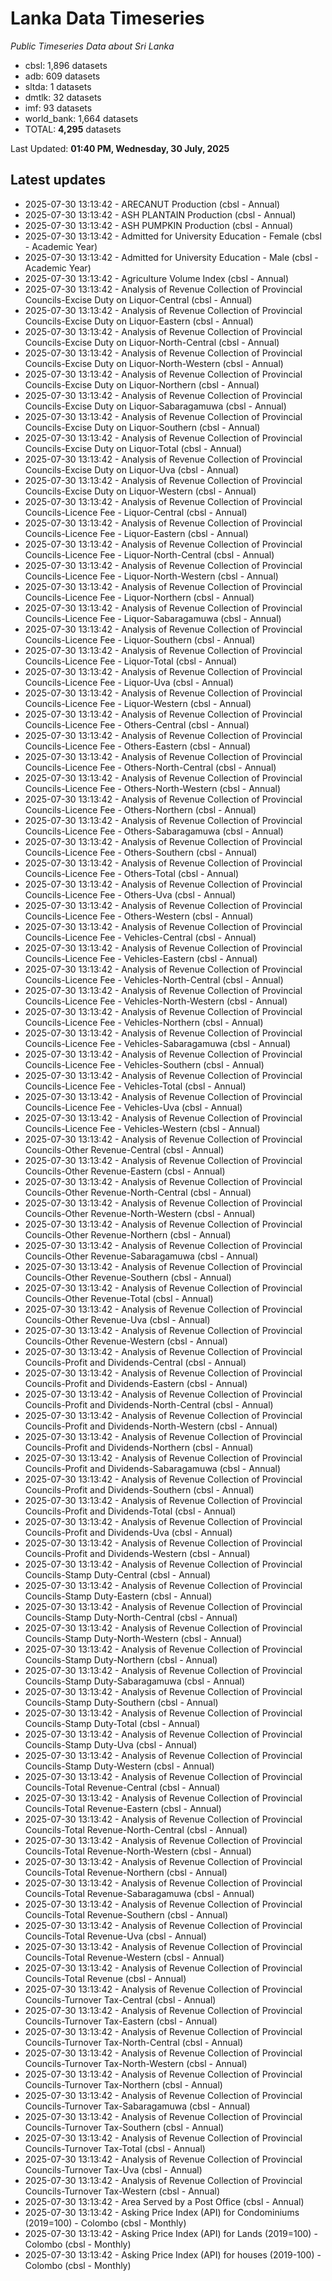 # Lanka Data Timeseries
*Public Timeseries Data about Sri Lanka*

* cbsl: 1,896 datasets
* adb: 609 datasets
* sltda: 1 datasets
* dmtlk: 32 datasets
* imf: 93 datasets
* world_bank: 1,664 datasets
* TOTAL: **4,295** datasets

Last Updated: **01:40 PM, Wednesday, 30 July, 2025**

## Latest updates

* 2025-07-30 13:13:42 - ARECANUT Production (cbsl - Annual)
* 2025-07-30 13:13:42 - ASH PLANTAIN Production (cbsl - Annual)
* 2025-07-30 13:13:42 - ASH PUMPKIN Production (cbsl - Annual)
* 2025-07-30 13:13:42 - Admitted for University Education - Female (cbsl - Academic Year)
* 2025-07-30 13:13:42 - Admitted for University Education - Male (cbsl - Academic Year)
* 2025-07-30 13:13:42 - Agriculture Volume Index (cbsl - Annual)
* 2025-07-30 13:13:42 - Analysis of Revenue Collection of Provincial Councils-Excise Duty on Liquor-Central (cbsl - Annual)
* 2025-07-30 13:13:42 - Analysis of Revenue Collection of Provincial Councils-Excise Duty on Liquor-Eastern (cbsl - Annual)
* 2025-07-30 13:13:42 - Analysis of Revenue Collection of Provincial Councils-Excise Duty on Liquor-North-Central (cbsl - Annual)
* 2025-07-30 13:13:42 - Analysis of Revenue Collection of Provincial Councils-Excise Duty on Liquor-North-Western (cbsl - Annual)
* 2025-07-30 13:13:42 - Analysis of Revenue Collection of Provincial Councils-Excise Duty on Liquor-Northern (cbsl - Annual)
* 2025-07-30 13:13:42 - Analysis of Revenue Collection of Provincial Councils-Excise Duty on Liquor-Sabaragamuwa (cbsl - Annual)
* 2025-07-30 13:13:42 - Analysis of Revenue Collection of Provincial Councils-Excise Duty on Liquor-Southern (cbsl - Annual)
* 2025-07-30 13:13:42 - Analysis of Revenue Collection of Provincial Councils-Excise Duty on Liquor-Total (cbsl - Annual)
* 2025-07-30 13:13:42 - Analysis of Revenue Collection of Provincial Councils-Excise Duty on Liquor-Uva (cbsl - Annual)
* 2025-07-30 13:13:42 - Analysis of Revenue Collection of Provincial Councils-Excise Duty on Liquor-Western (cbsl - Annual)
* 2025-07-30 13:13:42 - Analysis of Revenue Collection of Provincial Councils-Licence Fee - Liquor-Central (cbsl - Annual)
* 2025-07-30 13:13:42 - Analysis of Revenue Collection of Provincial Councils-Licence Fee - Liquor-Eastern (cbsl - Annual)
* 2025-07-30 13:13:42 - Analysis of Revenue Collection of Provincial Councils-Licence Fee - Liquor-North-Central (cbsl - Annual)
* 2025-07-30 13:13:42 - Analysis of Revenue Collection of Provincial Councils-Licence Fee - Liquor-North-Western (cbsl - Annual)
* 2025-07-30 13:13:42 - Analysis of Revenue Collection of Provincial Councils-Licence Fee - Liquor-Northern (cbsl - Annual)
* 2025-07-30 13:13:42 - Analysis of Revenue Collection of Provincial Councils-Licence Fee - Liquor-Sabaragamuwa (cbsl - Annual)
* 2025-07-30 13:13:42 - Analysis of Revenue Collection of Provincial Councils-Licence Fee - Liquor-Southern (cbsl - Annual)
* 2025-07-30 13:13:42 - Analysis of Revenue Collection of Provincial Councils-Licence Fee - Liquor-Total (cbsl - Annual)
* 2025-07-30 13:13:42 - Analysis of Revenue Collection of Provincial Councils-Licence Fee - Liquor-Uva (cbsl - Annual)
* 2025-07-30 13:13:42 - Analysis of Revenue Collection of Provincial Councils-Licence Fee - Liquor-Western (cbsl - Annual)
* 2025-07-30 13:13:42 - Analysis of Revenue Collection of Provincial Councils-Licence Fee - Others-Central (cbsl - Annual)
* 2025-07-30 13:13:42 - Analysis of Revenue Collection of Provincial Councils-Licence Fee - Others-Eastern (cbsl - Annual)
* 2025-07-30 13:13:42 - Analysis of Revenue Collection of Provincial Councils-Licence Fee - Others-North-Central (cbsl - Annual)
* 2025-07-30 13:13:42 - Analysis of Revenue Collection of Provincial Councils-Licence Fee - Others-North-Western (cbsl - Annual)
* 2025-07-30 13:13:42 - Analysis of Revenue Collection of Provincial Councils-Licence Fee - Others-Northern (cbsl - Annual)
* 2025-07-30 13:13:42 - Analysis of Revenue Collection of Provincial Councils-Licence Fee - Others-Sabaragamuwa (cbsl - Annual)
* 2025-07-30 13:13:42 - Analysis of Revenue Collection of Provincial Councils-Licence Fee - Others-Southern (cbsl - Annual)
* 2025-07-30 13:13:42 - Analysis of Revenue Collection of Provincial Councils-Licence Fee - Others-Total (cbsl - Annual)
* 2025-07-30 13:13:42 - Analysis of Revenue Collection of Provincial Councils-Licence Fee - Others-Uva (cbsl - Annual)
* 2025-07-30 13:13:42 - Analysis of Revenue Collection of Provincial Councils-Licence Fee - Others-Western (cbsl - Annual)
* 2025-07-30 13:13:42 - Analysis of Revenue Collection of Provincial Councils-Licence Fee - Vehicles-Central (cbsl - Annual)
* 2025-07-30 13:13:42 - Analysis of Revenue Collection of Provincial Councils-Licence Fee - Vehicles-Eastern (cbsl - Annual)
* 2025-07-30 13:13:42 - Analysis of Revenue Collection of Provincial Councils-Licence Fee - Vehicles-North-Central (cbsl - Annual)
* 2025-07-30 13:13:42 - Analysis of Revenue Collection of Provincial Councils-Licence Fee - Vehicles-North-Western (cbsl - Annual)
* 2025-07-30 13:13:42 - Analysis of Revenue Collection of Provincial Councils-Licence Fee - Vehicles-Northern (cbsl - Annual)
* 2025-07-30 13:13:42 - Analysis of Revenue Collection of Provincial Councils-Licence Fee - Vehicles-Sabaragamuwa (cbsl - Annual)
* 2025-07-30 13:13:42 - Analysis of Revenue Collection of Provincial Councils-Licence Fee - Vehicles-Southern (cbsl - Annual)
* 2025-07-30 13:13:42 - Analysis of Revenue Collection of Provincial Councils-Licence Fee - Vehicles-Total (cbsl - Annual)
* 2025-07-30 13:13:42 - Analysis of Revenue Collection of Provincial Councils-Licence Fee - Vehicles-Uva (cbsl - Annual)
* 2025-07-30 13:13:42 - Analysis of Revenue Collection of Provincial Councils-Licence Fee - Vehicles-Western (cbsl - Annual)
* 2025-07-30 13:13:42 - Analysis of Revenue Collection of Provincial Councils-Other Revenue-Central (cbsl - Annual)
* 2025-07-30 13:13:42 - Analysis of Revenue Collection of Provincial Councils-Other Revenue-Eastern (cbsl - Annual)
* 2025-07-30 13:13:42 - Analysis of Revenue Collection of Provincial Councils-Other Revenue-North-Central (cbsl - Annual)
* 2025-07-30 13:13:42 - Analysis of Revenue Collection of Provincial Councils-Other Revenue-North-Western (cbsl - Annual)
* 2025-07-30 13:13:42 - Analysis of Revenue Collection of Provincial Councils-Other Revenue-Northern (cbsl - Annual)
* 2025-07-30 13:13:42 - Analysis of Revenue Collection of Provincial Councils-Other Revenue-Sabaragamuwa (cbsl - Annual)
* 2025-07-30 13:13:42 - Analysis of Revenue Collection of Provincial Councils-Other Revenue-Southern (cbsl - Annual)
* 2025-07-30 13:13:42 - Analysis of Revenue Collection of Provincial Councils-Other Revenue-Total (cbsl - Annual)
* 2025-07-30 13:13:42 - Analysis of Revenue Collection of Provincial Councils-Other Revenue-Uva (cbsl - Annual)
* 2025-07-30 13:13:42 - Analysis of Revenue Collection of Provincial Councils-Other Revenue-Western (cbsl - Annual)
* 2025-07-30 13:13:42 - Analysis of Revenue Collection of Provincial Councils-Profit and Dividends-Central (cbsl - Annual)
* 2025-07-30 13:13:42 - Analysis of Revenue Collection of Provincial Councils-Profit and Dividends-Eastern (cbsl - Annual)
* 2025-07-30 13:13:42 - Analysis of Revenue Collection of Provincial Councils-Profit and Dividends-North-Central (cbsl - Annual)
* 2025-07-30 13:13:42 - Analysis of Revenue Collection of Provincial Councils-Profit and Dividends-North-Western (cbsl - Annual)
* 2025-07-30 13:13:42 - Analysis of Revenue Collection of Provincial Councils-Profit and Dividends-Northern (cbsl - Annual)
* 2025-07-30 13:13:42 - Analysis of Revenue Collection of Provincial Councils-Profit and Dividends-Sabaragamuwa (cbsl - Annual)
* 2025-07-30 13:13:42 - Analysis of Revenue Collection of Provincial Councils-Profit and Dividends-Southern (cbsl - Annual)
* 2025-07-30 13:13:42 - Analysis of Revenue Collection of Provincial Councils-Profit and Dividends-Total (cbsl - Annual)
* 2025-07-30 13:13:42 - Analysis of Revenue Collection of Provincial Councils-Profit and Dividends-Uva (cbsl - Annual)
* 2025-07-30 13:13:42 - Analysis of Revenue Collection of Provincial Councils-Profit and Dividends-Western (cbsl - Annual)
* 2025-07-30 13:13:42 - Analysis of Revenue Collection of Provincial Councils-Stamp Duty-Central (cbsl - Annual)
* 2025-07-30 13:13:42 - Analysis of Revenue Collection of Provincial Councils-Stamp Duty-Eastern (cbsl - Annual)
* 2025-07-30 13:13:42 - Analysis of Revenue Collection of Provincial Councils-Stamp Duty-North-Central (cbsl - Annual)
* 2025-07-30 13:13:42 - Analysis of Revenue Collection of Provincial Councils-Stamp Duty-North-Western (cbsl - Annual)
* 2025-07-30 13:13:42 - Analysis of Revenue Collection of Provincial Councils-Stamp Duty-Northern (cbsl - Annual)
* 2025-07-30 13:13:42 - Analysis of Revenue Collection of Provincial Councils-Stamp Duty-Sabaragamuwa (cbsl - Annual)
* 2025-07-30 13:13:42 - Analysis of Revenue Collection of Provincial Councils-Stamp Duty-Southern (cbsl - Annual)
* 2025-07-30 13:13:42 - Analysis of Revenue Collection of Provincial Councils-Stamp Duty-Total (cbsl - Annual)
* 2025-07-30 13:13:42 - Analysis of Revenue Collection of Provincial Councils-Stamp Duty-Uva (cbsl - Annual)
* 2025-07-30 13:13:42 - Analysis of Revenue Collection of Provincial Councils-Stamp Duty-Western (cbsl - Annual)
* 2025-07-30 13:13:42 - Analysis of Revenue Collection of Provincial Councils-Total Revenue-Central (cbsl - Annual)
* 2025-07-30 13:13:42 - Analysis of Revenue Collection of Provincial Councils-Total Revenue-Eastern (cbsl - Annual)
* 2025-07-30 13:13:42 - Analysis of Revenue Collection of Provincial Councils-Total Revenue-North-Central (cbsl - Annual)
* 2025-07-30 13:13:42 - Analysis of Revenue Collection of Provincial Councils-Total Revenue-North-Western (cbsl - Annual)
* 2025-07-30 13:13:42 - Analysis of Revenue Collection of Provincial Councils-Total Revenue-Northern (cbsl - Annual)
* 2025-07-30 13:13:42 - Analysis of Revenue Collection of Provincial Councils-Total Revenue-Sabaragamuwa (cbsl - Annual)
* 2025-07-30 13:13:42 - Analysis of Revenue Collection of Provincial Councils-Total Revenue-Southern (cbsl - Annual)
* 2025-07-30 13:13:42 - Analysis of Revenue Collection of Provincial Councils-Total Revenue-Uva (cbsl - Annual)
* 2025-07-30 13:13:42 - Analysis of Revenue Collection of Provincial Councils-Total Revenue-Western (cbsl - Annual)
* 2025-07-30 13:13:42 - Analysis of Revenue Collection of Provincial Councils-Total Revenue (cbsl - Annual)
* 2025-07-30 13:13:42 - Analysis of Revenue Collection of Provincial Councils-Turnover Tax-Central (cbsl - Annual)
* 2025-07-30 13:13:42 - Analysis of Revenue Collection of Provincial Councils-Turnover Tax-Eastern (cbsl - Annual)
* 2025-07-30 13:13:42 - Analysis of Revenue Collection of Provincial Councils-Turnover Tax-North-Central (cbsl - Annual)
* 2025-07-30 13:13:42 - Analysis of Revenue Collection of Provincial Councils-Turnover Tax-North-Western (cbsl - Annual)
* 2025-07-30 13:13:42 - Analysis of Revenue Collection of Provincial Councils-Turnover Tax-Northern (cbsl - Annual)
* 2025-07-30 13:13:42 - Analysis of Revenue Collection of Provincial Councils-Turnover Tax-Sabaragamuwa (cbsl - Annual)
* 2025-07-30 13:13:42 - Analysis of Revenue Collection of Provincial Councils-Turnover Tax-Southern (cbsl - Annual)
* 2025-07-30 13:13:42 - Analysis of Revenue Collection of Provincial Councils-Turnover Tax-Total (cbsl - Annual)
* 2025-07-30 13:13:42 - Analysis of Revenue Collection of Provincial Councils-Turnover Tax-Uva (cbsl - Annual)
* 2025-07-30 13:13:42 - Analysis of Revenue Collection of Provincial Councils-Turnover Tax-Western (cbsl - Annual)
* 2025-07-30 13:13:42 - Area Served by a Post Office (cbsl - Annual)
* 2025-07-30 13:13:42 - Asking Price Index (API) for Condominiums (2019=100) - Colombo (cbsl - Monthly)
* 2025-07-30 13:13:42 - Asking Price Index (API) for Lands (2019=100) - Colombo (cbsl - Monthly)
* 2025-07-30 13:13:42 - Asking Price Index (API) for houses (2019-100) - Colombo (cbsl - Monthly)